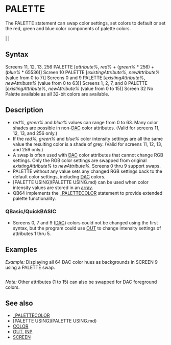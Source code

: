 # PALETTE

The PALETTE statement can swap color settings, set colors to default or set the red, green and blue color components of palette colors.

  

|  |

## Syntax

Screens 11, 12, 13, 256
PALETTE [*attribute%*, *red%* + (*green%* * 256) + (*blue%* * 65536)]
Screen 10
PALETTE [*existingAttribute%*, *newAttribute%* (value from 0 to 7)]
Screens 0 and 9
PALETTE [*existingAttribute%*, *newAttribute%* (value from 0 to 63)]
Screens 1, 2, 7, and 8
PALETTE [*existingAttribute%*, *newAttribute%* (value from 0 to 15)]
Screen 32
No Palette available as all 32-bit colors are available.
  

## Description

* *red%*, *green%* and *blue%* values can range from 0 to 63. Many color shades are possible in non-[DAC](DAC.md) color attributes. (Valid for screens 11, 12, 13, and 256 only.)
* If the *red%*, *green%* and *blue%* color intensity settings are all the same value the resulting color is a shade of grey. (Valid for screens 11, 12, 13, and 256 only.)
* A swap is often used with [DAC](DAC.md) color attributes that cannot change RGB settings. Only the RGB color settings are swapped from original *existingAttribute%* to *newAttribute%*. Screens 0 thru 9 support swaps.
* PALETTE without any value sets any changed RGB settings back to the default color settings, including [DAC](DAC.md) colors.
* [PALETTE USING](PALETTE USING.md) can be used when color intensity values are stored in an [array](array.md).
* QB64 implements the [_PALETTECOLOR](_PALETTECOLOR.md) statement to provide extended palette functionality.

### QBasic/QuickBASIC

* Screens 0, 7 and 9 ([DAC](DAC.md)) colors could not be changed using the first syntax, but the program could use [OUT](OUT.md) to change intensity settings of attributes 1 thru 5.

  

## Examples

*Example:* Displaying all 64 DAC color hues as backgrounds in SCREEN 9 using a PALETTE swap.

```   [SCREEN](SCREEN.md) 9 ' background is default black   [LOCATE](LOCATE.md) 20, 33: [PRINT](PRINT.md) "Press any Key!"   [FOR](FOR.md) i = 0 [TO](TO.md) 63    a$ = [INPUT$](INPUT$.md)(1) ' wait for a keypress    PALETTE 0, i   [NEXT](NEXT.md)  
```

*Note:* Other attributes (1 to 15) can also be swapped for DAC foreground colors.
  

## See also

* [_PALETTECOLOR](_PALETTECOLOR.md)
* [PALETTE USING](PALETTE USING.md)
* [COLOR](COLOR.md)
* [OUT](OUT.md), [INP](INP.md)
* [SCREEN](SCREEN.md)

  
